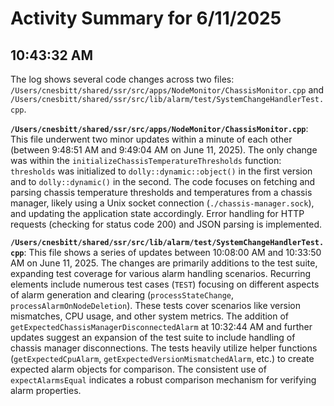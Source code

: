 # Activity Summary for 6/11/2025

## 10:43:32 AM
The log shows several code changes across two files: `/Users/cnesbitt/shared/ssr/src/apps/NodeMonitor/ChassisMonitor.cpp` and `/Users/cnesbitt/shared/ssr/src/lib/alarm/test/SystemChangeHandlerTest.cpp`.

**`/Users/cnesbitt/shared/ssr/src/apps/NodeMonitor/ChassisMonitor.cpp`**: This file underwent two minor updates within a minute of each other (between 9:48:51 AM and 9:49:04 AM on June 11, 2025). The only change was within the `initializeChassisTemperatureThresholds` function: `thresholds` was initialized to `dolly::dynamic::object()` in the first version and to `dolly::dynamic()` in the second.  The code focuses on fetching and parsing chassis temperature thresholds and temperatures from a chassis manager, likely using a Unix socket connection (`./chassis-manager.sock`), and updating the application state accordingly. Error handling for HTTP requests (checking for status code 200) and JSON parsing is implemented.


**`/Users/cnesbitt/shared/ssr/src/lib/alarm/test/SystemChangeHandlerTest.cpp`**: This file shows a series of updates between 10:08:00 AM and 10:33:50 AM on June 11, 2025.  The changes are primarily additions to the test suite, expanding test coverage for various alarm handling scenarios.  Recurring elements include numerous test cases (`TEST`) focusing on different aspects of alarm generation and clearing (`processStateChange`, `processAlarmOnNodeDeletion`).  These tests cover scenarios like version mismatches, CPU usage, and other system metrics. The addition of `getExpectedChassisManagerDisconnectedAlarm` at 10:32:44 AM and further updates suggest an expansion of the test suite to include handling of chassis manager disconnections.  The tests heavily utilize helper functions (`getExpectedCpuAlarm`, `getExpectedVersionMismatchedAlarm`, etc.) to create expected alarm objects for comparison. The consistent use of `expectAlarmsEqual` indicates a robust comparison mechanism for verifying alarm properties.
